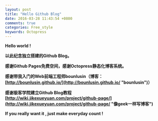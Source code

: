 ```yaml
---
layout: post
title: "Hello Github Blog"
date: 2016-03-28 11:43:54 +0800
comments: true
categories: Free_style
keywords: Octopress
---
```

**Hello world !**

**以此纪念独立搭建的Github Blog。**

**感谢Github Pages免费空间，感谢Octopress静态化博客系统。**

**感谢带我入门的Web前端工程师bounlusin（博客：[http://bounlusin.github.io/](http://bounlusin.github.io/ "bounlusin")）**

**感谢极客学院建立Github Blog教程 [http://wiki.jikexueyuan.com/project/github-page/](http://wiki.jikexueyuan.com/project/github-page/ "像geek一样写博客")**

**If you really want it , just make everyday count !**